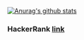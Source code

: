 [![Anurag's github stats](https://github-readme-stats.vercel.app/api?username=Sedong-Choi&show_icons=true&theme=dracula)](https://github.com/anuraghazra/github-readme-stats)


### HackerRank [link](https://www.hackerrank.com/bulssajo00)<br>

<!--
### Wemo Project [link](http://52.79.214.36:8080/wemo/)<br>
**Sedong-Choi/Sedong-Choi** is a ✨ _special_ ✨ repository because its `README.md` (this file) appears on your GitHub profile.

Here are some ideas to get you started:

- 🔭 I’m currently working on ...
- 🌱 I’m currently learning ...
- 👯 I’m looking to collaborate on ...
- 🤔 I’m looking for help with ...
- 💬 Ask me about ...
- 📫 How to reach me: ...
- 😄 Pronouns: ...
- ⚡ Fun fact: ...
-->
